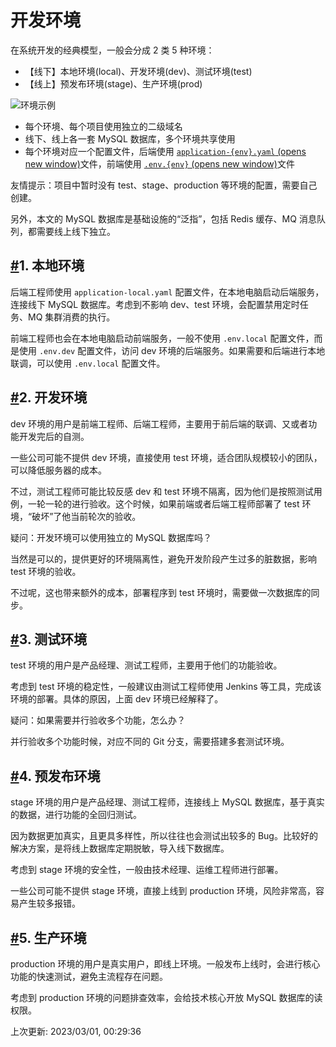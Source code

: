 # 开发环境
在系统开发的经典模型，一般会分成 2 类 5 种环境：

- 【线下】本地环境(local)、开发环境(dev)、测试环境(test)
- 【线上】预发布环境(stage)、生产环境(prod)

![环境示例](https://doc.iocoder.cn/img/%E5%BC%80%E5%8F%91%E7%8E%AF%E5%A2%83/01.png)

- 每个环境、每个项目使用独立的二级域名
- 线下、线上各一套 MySQL 数据库，多个环境共享使用
- 每个环境对应一个配置文件，后端使用 [`application-{env}.yaml` (opens new window)](https://github.com/YunaiV/ruoyi-vue-pro/blob/master/yudao-server/src/main/resources/application-dev.yaml)文件，前端使用 [`.env.{env}` (opens new window)](https://github.com/YunaiV/ruoyi-vue-pro/blob/master/yudao-ui-admin/.env.dev)文件

友情提示：项目中暂时没有 test、stage、production 等环境的配置，需要自己创建。

另外，本文的 MySQL 数据库是基础设施的“泛指”，包括 Redis 缓存、MQ 消息队列，都需要线上线下独立。

## [#](https://doc.iocoder.cn/dev-env/#_1-本地环境)1. 本地环境

后端工程师使用 `application-local.yaml` 配置文件，在本地电脑启动后端服务，连接线下 MySQL 数据库。考虑到不影响 dev、test 环境，会配置禁用定时任务、MQ 集群消费的执行。

前端工程师也会在本地电脑启动前端服务，一般不使用 `.env.local` 配置文件，而是使用 `.env.dev` 配置文件，访问 dev 环境的后端服务。如果需要和后端进行本地联调，可以使用 `.env.local` 配置文件。

## [#](https://doc.iocoder.cn/dev-env/#_2-开发环境)2. 开发环境

dev 环境的用户是前端工程师、后端工程师，主要用于前后端的联调、又或者功能开发完后的自测。

一些公司可能不提供 dev 环境，直接使用 test 环境，适合团队规模较小的团队，可以降低服务器的成本。

不过，测试工程师可能比较反感 dev 和 test 环境不隔离，因为他们是按照测试用例，一轮一轮的进行验收。这个时候，如果前端或者后端工程师部署了 test 环境，“破坏”了他当前轮次的验收。

疑问：开发环境可以使用独立的 MySQL 数据库吗？

当然是可以的，提供更好的环境隔离性，避免开发阶段产生过多的脏数据，影响 test 环境的验收。

不过呢，这也带来额外的成本，部署程序到 test 环境时，需要做一次数据库的同步。

## [#](https://doc.iocoder.cn/dev-env/#_3-测试环境)3. 测试环境

test 环境的用户是产品经理、测试工程师，主要用于他们的功能验收。

考虑到 test 环境的稳定性，一般建议由测试工程师使用 Jenkins 等工具，完成该环境的部署。具体的原因，上面 dev 环境已经解释了。

疑问：如果需要并行验收多个功能，怎么办？

并行验收多个功能时候，对应不同的 Git 分支，需要搭建多套测试环境。

## [#](https://doc.iocoder.cn/dev-env/#_4-预发布环境)4. 预发布环境

stage 环境的用户是产品经理、测试工程师，连接线上 MySQL 数据库，基于真实的数据，进行功能的全回归测试。

因为数据更加真实，且更具多样性，所以往往也会测试出较多的 Bug。比较好的解决方案，是将线上数据库定期脱敏，导入线下数据库。

考虑到 stage 环境的安全性，一般由技术经理、运维工程师进行部署。

一些公司可能不提供 stage 环境，直接上线到 production 环境，风险非常高，容易产生较多报错。

## [#](https://doc.iocoder.cn/dev-env/#_5-生产环境)5. 生产环境

production 环境的用户是真实用户，即线上环境。一般发布上线时，会进行核心功能的快速测试，避免主流程存在问题。

考虑到 production 环境的问题排查效率，会给技术核心开放 MySQL 数据库的读权限。

上次更新: 2023/03/01, 00:29:36
